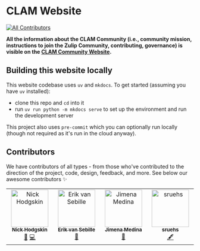 # CLAM Website

[![All Contributors](https://img.shields.io/github/all-contributors/CLAM-community/CLAM-community.github.io?color=ee8449&style=flat-square)](#contributors)

**All the information about the CLAM Community (i.e., community mission, instructions to join the Zulip Community, contributing, governance) is visible on the [CLAM Community Website](https://clam-community.github.io).**

## Building this website locally

This website codebase uses `uv` and `mkdocs`. To get started (assuming you have `uv` installed):

- clone this repo and `cd` into it
- run `uv run python -m mkdocs serve` to set up the environment and run the development server

This project also uses `pre-commit` which you can optionally run locally (though not required as it's run in the cloud anyway).

## Contributors

We have contributors of all types - from those who've contributed to the direction of the project, code, design, feedback, and more. See below our awesome contributors ✨

<!-- ALL-CONTRIBUTORS-LIST:START - Do not remove or modify this section -->
<!-- prettier-ignore-start -->
<!-- markdownlint-disable -->
<table>
  <tbody>
    <tr>
      <td align="center" valign="top" width="14.28%"><a href="https://github.com/VeckoTheGecko"><img src="https://avatars.githubusercontent.com/u/36369090?v=4?s=100" width="100px;" alt="Nick Hodgskin"/><br /><sub><b>Nick Hodgskin</b></sub></a><br /><a href="#steering-VeckoTheGecko" title="Current or previous members of the project steering team.">🚣</a> <a href="https://github.com/CLAM-community/CLAM-community.github.io/commits?author=VeckoTheGecko" title="Code">💻</a></td>
      <td align="center" valign="top" width="14.28%"><a href="https://www.uu.nl/staff/EvanSebille"><img src="https://avatars.githubusercontent.com/u/14315062?v=4?s=100" width="100px;" alt="Erik van Sebille"/><br /><sub><b>Erik van Sebille</b></sub></a><br /><a href="#steering-erikvansebille" title="Current or previous members of the project steering team.">🚣</a></td>
      <td align="center" valign="top" width="14.28%"><a href="https://github.com/jimena-medinarubio"><img src="https://avatars.githubusercontent.com/u/101462540?v=4?s=100" width="100px;" alt="Jimena Medina"/><br /><sub><b>Jimena Medina</b></sub></a><br /><a href="#design-jimena-medinarubio" title="Design">🎨</a></td>
      <td align="center" valign="top" width="14.28%"><a href="https://github.com/sruehs"><img src="https://avatars.githubusercontent.com/u/33282992?v=4?s=100" width="100px;" alt="sruehs"/><br /><sub><b>sruehs</b></sub></a><br /><a href="#content-sruehs" title="Content">🖋</a></td>
    </tr>
  </tbody>
</table>

<!-- markdownlint-restore -->
<!-- prettier-ignore-end -->

<!-- ALL-CONTRIBUTORS-LIST:END -->
